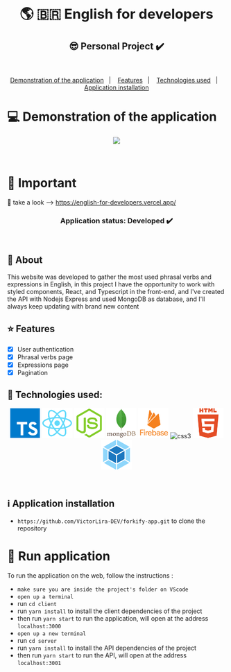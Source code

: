 
## **<h2 align="center"> 🌎 🇧🇷 English for developers </h2>**

<h2 align="center"> 
        😎  Personal Project ✔️
</h2>
<br>
<p align="center">
  <a href="#computer-demonstration-of-the-application">Demonstration of the application</a>&nbsp;&nbsp;&nbsp;|&nbsp;&nbsp;&nbsp;
  <a href="#star-features">Features</a>&nbsp;&nbsp;&nbsp;|&nbsp;&nbsp;&nbsp;
  <a href="#rocket-technologies-used">Technologies used</a>&nbsp;&nbsp;&nbsp;|&nbsp;&nbsp;&nbsp;
  <a href="#information_source-application-installation">Application installation</a>
</p>

# :computer: Demonstration of the application

<p align="center">
  <img src="https://ik.imagekit.io/mcvhbcq4zu/web_atBFfM9Ga.gif?ik-sdk-version=javascript-1.4.3&updatedAt=1648682606054" width="1400px"/>
</p>

<br>

# 👀 Important

:key: take a look --> https://english-for-developers.vercel.app/

<h3 align="center"> 
	Application status: Developed ✔️
</h3>
<br>


 ## 📓 About
This website was developed to gather the most used phrasal verbs and expressions in English, in this project I have the opportunity to work with styled components, React, and Typescript in the front-end, and I've created the API with Nodejs Express and used MongoDB as database, and I'll always keep updating with brand new content

## :star: Features
- [x] User authentication
- [x] Phrasal verbs page
- [x] Expressions page
- [x] Pagination 

 ## :rocket: Technologies used:
<p align="center">
	<img src="https://github.com/devicons/devicon/blob/master/icons/typescript/typescript-original.svg" alt="ts" width="70" height="70"/>
	<img src="https://github.com/devicons/devicon/blob/master/icons/react/react-original.svg" alt="react" width="70" height="70"/>
	<img src="https://github.com/devicons/devicon/blob/master/icons/nodejs/nodejs-original.svg" alt="ts" width="70" height="70"/>
	<img src="https://github.com/devicons/devicon/blob/master/icons/mongodb/mongodb-original-wordmark.svg" alt="ts" width="70" height="70"/>
	<img src="https://github.com/devicons/devicon/blob/master/icons/firebase/firebase-plain-wordmark.svg" alt="ts" width="70" height="70"/>
	<img src="https://www.styled-components.com/atom.png" alt="css3" width="70" height="70"/>
	<img src="https://github.com/devicons/devicon/blob/master/icons/html5/html5-plain-wordmark.svg" alt="html5"  width="70" height="70"/>
	<img src="https://github.com/devicons/devicon/blob/master/icons/webpack/webpack-original.svg" alt="html5"  width="70" height="70"/>
</p>

<br>

## :information_source: Application installation
- `https://github.com/VictorLira-DEV/forkify-app.git` to clone the repository
# 🎲 Run application
To run the application on the web, follow the instructions :
- `make sure you are inside the project's folder on VScode`
- `open up a terminal`
- run `cd client`
- run `yarn install` to install the client dependencies of the project
- then run `yarn start` to run the application, will open at the address `localhost:3000`
- `open up a new terminal`
- run `cd server`
- run `yarn install` to install the API dependencies of the project
- then run `yarn start` to run the API, will open at the address `localhost:3001`
<br>

<br>

